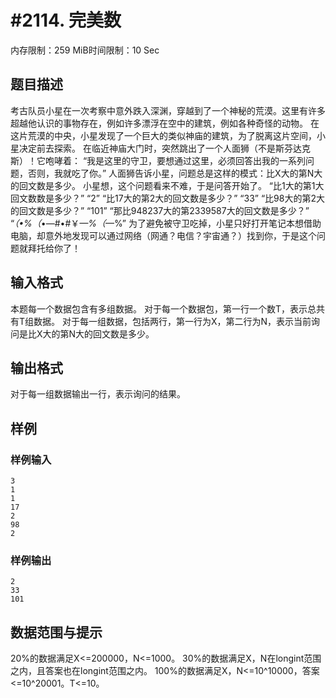 # #2114. 完美数

内存限制：259 MiB时间限制：10 Sec

## 题目描述

考古队员小星在一次考察中意外跌入深渊，穿越到了一个神秘的荒漠。这里有许多超越他认识的事物存在，例如许多漂浮在空中的建筑，例如各种奇怪的动物。 在这片荒漠的中央，小星发现了一个巨大的类似神庙的建筑，为了脱离这片空间，小星决定前去探索。 在临近神庙大门时，突然跳出了一个人面狮（不是斯芬达克斯）！它咆哮着： &ldquo;我是这里的守卫，要想通过这里，必须回答出我的一系列问题，否则，我就吃了你。&rdquo; 人面狮告诉小星，问题总是这样的模式：比X大的第N大的回文数是多少。 小星想，这个问题看来不难，于是问答开始了。 &ldquo;比1大的第1大回文数数是多少？&rdquo; &ldquo;2&rdquo; &ldquo;比17大的第2大的回文数是多少？&rdquo; &ldquo;33&rdquo; &ldquo;比98大的第2大的回文数是多少？&rdquo; &ldquo;101&rdquo; &ldquo;那比948237大的第2339587大的回文数是多少？&rdquo; &ldquo;*（&bull;%（*&bull;&mdash;#&bull;#￥*&mdash;%（*&mdash;%&rdquo; 为了避免被守卫吃掉，小星只好打开笔记本想借助电脑，却意外地发现可以通过网络（网通？电信？宇宙通？）找到你，于是这个问题就拜托给你了！

## 输入格式

本题每一个数据包含有多组数据。 对于每一个数据包，第一行一个数T，表示总共有T组数据。 对于每一组数据，包括两行，第一行为X，第二行为N，表示当前询问是比X大的第N大的回文数是多少。

## 输出格式

对于每一组数据输出一行，表示询问的结果。

## 样例

### 样例输入

    
    3
    1
    1
    17
    2
    98
    2
    
    

### 样例输出

    
    2
    33
    101
    
    

## 数据范围与提示

20%的数据满足X<=200000，N<=1000。 30%的数据满足X，N在longint范围之内，且答案也在longint范围之内。 100%的数据满足X，N<=10^10000，答案<=10^20001。T<=10。
